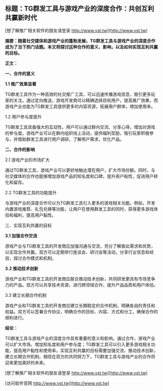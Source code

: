 ## **标题：TG群发工具与游戏产业的深度合作：共创互利共赢新时代**

[想了解推广相关软件的朋友请登录 http://www.vst.tw](http://www.vst.tw)

**摘要：随着社交媒体和游戏产业的蓬勃发展，TG群发工具与游戏产业的深度合作成为了当下热门话题。本文将探讨这种合作的意义、影响，以及如何实现互利共赢的目标。**

**正文：**

**一、合作的意义**

**1.1 推广效果显著**

TG群发工具作为一种高效的社交推广工具，可以迅速传播游戏信息，吸引更多玩家的关注。通过定向推送，游戏开发商可以精确选择目标用户，提高推广效果。而游戏产业也能为TG群发工具提供更多的内容资源，拓展用户群体，增加使用率。

1.2 用户参与度提升

TG群发工具具备强大的互动性，用户可以通过群内交流、分享心得，增加对游戏的参与度。游戏产业可以在群内组织线上活动，提供福利奖励，吸引玩家积极参与，并借助群发工具进行用户调研，了解用户需求，优化产品。

**二、合作的影响**

2.1 游戏产业的市场扩大

通过TG群发工具，游戏产业可以更好地触达潜在用户，扩大市场份额。同时，与社交媒体的合作也能够增加游戏产品的知名度和口碑，提升用户粘性，促进用户转化和留存。

2.2 TG群发工具的功能提升

与游戏产业的深度合作可以为TG群发工具引入更多的游戏相关功能。例如，开发内置游戏推荐、礼包兑换等功能，让用户在使用群发工具的同时，获得更多游戏体验和福利，提高用户黏性。

三、实现互利共赢的目标

**3.1 加强合作交流**

游戏产业与TG群发工具的开发商应加强沟通与交流，充分了解彼此需求和优势，以实现合作共赢。双方可以定期举行座谈会、研讨会等活动，分享行业信息和经验，探讨合作模式和机制。

**3.2 推动技术创新**

游戏产业和TG群发工具的开发商应联合推动技术创新，共同研发更具有市场竞争力的产品。双方可以共享技术资源，进行跨领域合作，提升产品品质和用户体验。

3.3 建立长期合作机制

游戏产业和TG群发工具的开发商应建立长期稳定的合作机制，明确各自的责任和权益。双方可以签署合作协议，明确合作的目标、内容、方式和分工，确保合作的顺利进行。

**结论：**

TG群发工具与游戏产业的深度合作具有重要的意义和影响。通过合作，游戏产业可以扩大市场，增加知名度和用户参与度；TG群发工具可以引入更多游戏相关功能，提高用户黏性和使用率。实现互利共赢的目标需要加强交流、推动技术创新，建立长期合作机制。相信在双方的共同努力下，TG群发工具与游戏产业的合作将迎来更加美好的未来。

[想了解推广相关软件的朋友请登录 http://www.vst.tw](http://www.vst.tw)


[访问软件官网 http://www.vst.tw](http://www.vst.tw)
